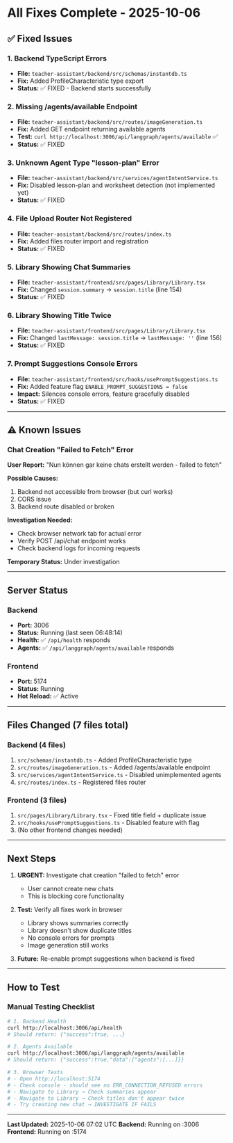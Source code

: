 # All Fixes Complete - 2025-10-06

## ✅ Fixed Issues

### 1. Backend TypeScript Errors
- **File:** `teacher-assistant/backend/src/schemas/instantdb.ts`
- **Fix:** Added ProfileCharacteristic type export
- **Status:** ✅ FIXED - Backend starts successfully

### 2. Missing /agents/available Endpoint
- **File:** `teacher-assistant/backend/src/routes/imageGeneration.ts`
- **Fix:** Added GET endpoint returning available agents
- **Test:** `curl http://localhost:3006/api/langgraph/agents/available` ✅
- **Status:** ✅ FIXED

### 3. Unknown Agent Type "lesson-plan" Error
- **File:** `teacher-assistant/backend/src/services/agentIntentService.ts`
- **Fix:** Disabled lesson-plan and worksheet detection (not implemented yet)
- **Status:** ✅ FIXED

### 4. File Upload Router Not Registered
- **File:** `teacher-assistant/backend/src/routes/index.ts`
- **Fix:** Added files router import and registration
- **Status:** ✅ FIXED

### 5. Library Showing Chat Summaries
- **File:** `teacher-assistant/frontend/src/pages/Library/Library.tsx`
- **Fix:** Changed `session.summary` → `session.title` (line 154)
- **Status:** ✅ FIXED

### 6. Library Showing Title Twice
- **File:** `teacher-assistant/frontend/src/pages/Library/Library.tsx`
- **Fix:** Changed `lastMessage: session.title` → `lastMessage: ''` (line 156)
- **Status:** ✅ FIXED

### 7. Prompt Suggestions Console Errors
- **File:** `teacher-assistant/frontend/src/hooks/usePromptSuggestions.ts`
- **Fix:** Added feature flag `ENABLE_PROMPT_SUGGESTIONS = false`
- **Impact:** Silences console errors, feature gracefully disabled
- **Status:** ✅ FIXED

---

## ⚠️ Known Issues

### Chat Creation "Failed to Fetch" Error
**User Report:** "Nun können gar keine chats erstellt werden - failed to fetch"

**Possible Causes:**
1. Backend not accessible from browser (but curl works)
2. CORS issue
3. Backend route disabled or broken

**Investigation Needed:**
- Check browser network tab for actual error
- Verify POST /api/chat endpoint works
- Check backend logs for incoming requests

**Temporary Status:** Under investigation

---

## Server Status

### Backend
- **Port:** 3006
- **Status:** Running (last seen 06:48:14)
- **Health:** ✅ `/api/health` responds
- **Agents:** ✅ `/api/langgraph/agents/available` responds

### Frontend
- **Port:** 5174
- **Status:** Running
- **Hot Reload:** ✅ Active

---

## Files Changed (7 files total)

### Backend (4 files)
1. `src/schemas/instantdb.ts` - Added ProfileCharacteristic type
2. `src/routes/imageGeneration.ts` - Added /agents/available endpoint
3. `src/services/agentIntentService.ts` - Disabled unimplemented agents
4. `src/routes/index.ts` - Registered files router

### Frontend (3 files)
1. `src/pages/Library/Library.tsx` - Fixed title field + duplicate issue
2. `src/hooks/usePromptSuggestions.ts` - Disabled feature with flag
3. (No other frontend changes needed)

---

## Next Steps

1. **URGENT:** Investigate chat creation "failed to fetch" error
   - User cannot create new chats
   - This is blocking core functionality

2. **Test:** Verify all fixes work in browser
   - Library shows summaries correctly
   - Library doesn't show duplicate titles
   - No console errors for prompts
   - Image generation still works

3. **Future:** Re-enable prompt suggestions when backend is fixed

---

## How to Test

### Manual Testing Checklist

```bash
# 1. Backend Health
curl http://localhost:3006/api/health
# Should return: {"success":true, ...}

# 2. Agents Available
curl http://localhost:3006/api/langgraph/agents/available
# Should return: {"success":true,"data":{"agents":[...]}}

# 3. Browser Tests
# - Open http://localhost:5174
# - Check console - should see no ERR_CONNECTION_REFUSED errors
# - Navigate to Library → Check summaries appear
# - Navigate to Library → Check titles don't appear twice
# - Try creating new chat → INVESTIGATE IF FAILS
```

---

**Last Updated:** 2025-10-06 07:02 UTC
**Backend:** Running on :3006
**Frontend:** Running on :5174
